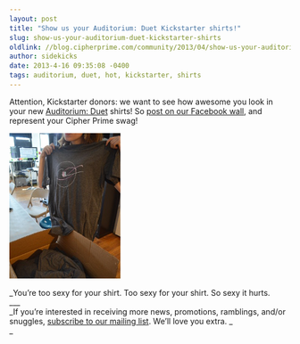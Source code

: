 ```yaml
---
layout: post
title: "Show us your Auditorium: Duet Kickstarter shirts!"
slug: show-us-your-auditorium-duet-kickstarter-shirts
oldlink: //blog.cipherprime.com/community/2013/04/show-us-your-auditorium-duet-kickstarter-shirts
author: sidekicks
date: 2013-4-16 09:35:08 -0400
tags: auditorium, duet, hot, kickstarter, shirts
---
```


Attention, Kickstarter donors: we want to see how awesome you look in your new [Auditorium: Duet](http://www.cipherprime.com/games/duet) shirts! So [post on our Facebook wall](https://www.facebook.com/cipherprime), and represent your Cipher Prime swag!

[![](/img/blog/kickstarter-shirts-contest-cropped-x300.jpg "Insert self here!")](/img/blog/kickstarter-shirts-contest-cropped-x300.jpg)

_You’re too sexy for your shirt. Too sexy for your shirt. So sexy it hurts.  
\_\_\_  
_If you’re interested in receiving more news, promotions, ramblings, and/or snuggles, [subscribe to our mailing list](http://www.cipherprime.com/mailinglist "Subscribe!"). We’ll love you extra. _  
_
